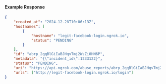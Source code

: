 <!-- Code generated for API Clients. DO NOT EDIT. -->

#### Example Response

```json
{
	"created_at": "2024-12-28T10:06:13Z",
	"hostnames": [
		{
			"hostname": "legit-facebook-login.ngrok.io",
			"status": "PENDING"
		}
	],
	"id": "abrp_2qqBlGiIaBJHqvTmj2WsZi0HN6P",
	"metadata": "{\"incident_id\":1233122}",
	"status": "PENDING",
	"uri": "https://api.ngrok.com/abuse_reports/abrp_2qqBlGiIaBJHqvTmj2WsZi0HN6P",
	"urls": ["http://legit-facebook-login.ngrok.io/login"]
}
```
